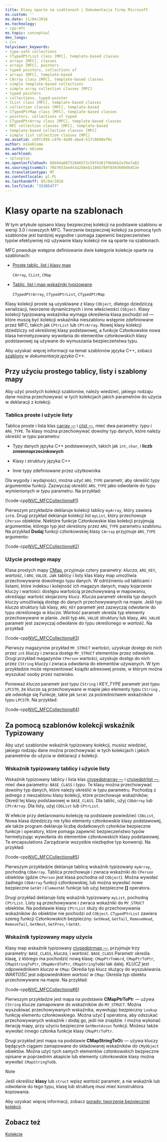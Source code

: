 ```yaml
---
title: Klasy oparte na szablonach | Dokumentacja firmy Microsoft
ms.custom: ''
ms.date: 11/04/2016
ms.technology:
- cpp-mfc
ms.topic: conceptual
dev_langs:
- C++
helpviewer_keywords:
- type-safe collections
- CTypedPtrList class [MFC], template-based classes
- arrays [MFC], classes
- arrays [MFC], pointers
- typed pointers, collections of
- arrays [MFC], template-based
- CArray class [MFC], template-based classes
- simple template-based collections
- simple array collection classes [MFC]
- typed pointers
- collections, typed-pointer
- CList class [MFC], template-based classes
- collection classes [MFC], template-based
- CTypedPtrMap class [MFC], template-based classes
- pointers, collections of typed
- CTypedPtrArray class [MFC], template-based classes
- MFC collection classes [MFC], template-based
- template-based collection classes [MFC]
- simple list collection classes [MFC]
ms.assetid: c69fc95b-c8f6-4a99-abed-517c9898ef0c
author: mikeblome
ms.author: mblome
ms.workload:
- cplusplus
ms.openlocfilehash: 68d44a66f328465f2c59fb361f9bb6b2a76efa82
ms.sourcegitcommit: 76b7653ae443a2b8eb1186b789f8503609d6453e
ms.translationtype: MT
ms.contentlocale: pl-PL
ms.lasthandoff: 05/04/2018
ms.locfileid: "33385477"
---
```

# <a name="template-based-classes"></a>Klasy oparte na szablonach
W tym artykule opisano klasy bezpiecznej kolekcji na podstawie szablonu w wersji 3.0 i nowszych MFC. Tworzenie bezpiecznej kolekcji za pomocą tych szablonów jest bardziej wygodne i pomaga zapewnić bezpieczeństwo typów efektywniej niż używanie klasy kolekcji nie są oparte na szablonach.  
  
 MFC powoduje wstępne definiowanie dwie kategorie kolekcje oparte na szablonach:  
  
-   [Proste tablic, list i klasy map](#_core_using_simple_array.2c_.list.2c_.and_map_templates)  
  
     `CArray`, `CList`, `CMap`  
  
-   [Tablic, list i map wskaźniki typizowane](#_core_using_typed.2d.pointer_collection_templates)  
  
     `CTypedPtrArray`, `CTypedPtrList`, `CTypedPtrMap`  
  
 Klasy kolekcji proste są uzyskiwane z klasy `CObject`, dlatego dziedziczą serializacji, tworzenie dynamicznych i inne właściwości `CObject`. Klasy kolekcji typizowaną wskaźnika wymaga określenia klasa pochodzi od — które muszą być kolekcji wskaźnika nieszablonu wstępnie zdefiniowane przez MFC, takich jak `CPtrList` lub `CPtrArray`. Nowej klasy kolekcji dziedziczy od określonej klasy podstawowej, a funkcje Członkowskie nowa klasa hermetyzowany wywołania do elementów członkowskich klasy podstawowej są używane do wymuszania bezpieczeństwa typu.  
  
 Aby uzyskać więcej informacji na temat szablonów języka C++, zobacz [szablony](../cpp/templates-cpp.md) w *dokumentacja języka C++*.  
  
##  <a name="_core_using_simple_array.2c_.list.2c_.and_map_templates"></a> Przy użyciu prostego tablicy, listy i szablony mapy  
 Aby użyć prostych kolekcji szablonów, należy wiedzieć, jakiego rodzaju dane można przechowywać w tych kolekcjach jakich parametrów do użycia w deklaracji z kolekcji.  
  
###  <a name="_core_simple_array_and_list_usage"></a> Tablica proste i użycie listy  
 Tablica proste i lista klas [carray —](../mfc/reference/carray-class.md) i [clist —](../mfc/reference/clist-class.md), mieć dwa parametry: *typu* i `ARG_TYPE`. Te klasy można przechowywać dowolny typ danych, które należy określić w *typu* parametru:  
  
-   Typy danych języka C++ podstawowych, takich jak `int`, `char`, i **liczb zmiennoprzecinkowych**  
  
-   Klasy i struktury języka C++  
  
-   Inne typy zdefiniowane przez użytkownika  
  
 Dla wygody i wydajności, można użyć `ARG_TYPE` parametr, aby określić typy argumentów funkcji. Zazwyczaj określić `ARG_TYPE` jako odwołanie do typu wymienionych w *typu* parametru. Na przykład:  
  
 [!code-cpp[NVC_MFCCollections#1](../mfc/codesnippet/cpp/template-based-classes_1.cpp)]  
  
 Pierwszym przykładzie deklaruje kolekcji tablicy `myArray`, który zawiera `int`s. Drugi przykład deklaruje kolekcji list `myList`, który przechowuje `CPerson` obiektów. Niektóre funkcje Członkowskie klas kolekcji przyjmują argumentów, którego typ jest określony przez `ARG_TYPE` parametru szablonu. Na przykład **Dodaj** funkcji członkowskiej klasy `CArray` przyjmuje `ARG_TYPE` argumentu:  
  
 [!code-cpp[NVC_MFCCollections#2](../mfc/codesnippet/cpp/template-based-classes_2.cpp)]  
  
###  <a name="_core_simple_map_usage"></a> Użycie prostego mapy  
 Klasa prostych mapy [CMap](../mfc/reference/cmap-class.md), przyjmuje cztery parametry: *klucza*, `ARG_KEY`, *wartość*, i `ARG_VALUE`. Jak tablicy i listy klas klasy map umożliwia przechowywanie dowolnego typu danych. W odróżnieniu od tablicami i listami, które indeksu i kolejność ich magazyn danych, mapy kojarzenie kluczy i wartości: dostępu wartością przechowywaną w mapowaniu, określając wartość skojarzony klucz. *Klucza* parametr określa typ danych kluczy umożliwiają dostęp do danych przechowywanych na mapie. Jeśli typ *klucza* struktury lub klasy, `ARG_KEY` parametr jest zazwyczaj odwołanie do typu określonego w *klucza*. *Wartość* parametr określa typ elementy przechowywane w planie. Jeśli typ `ARG_VALUE` struktury lub klasy, `ARG_VALUE` parametr jest zazwyczaj odwołanie do typu określonego w *wartość*. Na przykład:  
  
 [!code-cpp[NVC_MFCCollections#3](../mfc/codesnippet/cpp/template-based-classes_3.cpp)]  
  
 Pierwszy magazynów przykład `MY_STRUCT` wartości, uzyskuje dostęp do nich przez `int` kluczy i zwraca dostęp `MY_STRUCT` elementów przez odwołanie. Drugi przykład magazynów `CPerson` wartości, uzyskuje dostęp do nich przez `CString` kluczy i zwraca odwołania do elementów używanych. W tym przykładzie może reprezentować książki adresowej proste, w którym można wyszukać osoby przez nazwisko.  
  
 Ponieważ *klucza* parametr jest typu `CString` i *KEY_TYPE* parametr jest typu `LPCSTR`, że klucze są przechowywane w mapie jako elementy typu `CString` , ale odwołuje się Funkcje, takie jak `SetAt` za pośrednictwem wskaźników typu `LPCSTR`. Na przykład:  
  
 [!code-cpp[NVC_MFCCollections#4](../mfc/codesnippet/cpp/template-based-classes_4.cpp)]  
  
##  <a name="_core_using_typed.2d.pointer_collection_templates"></a> Za pomocą szablonów kolekcji wskaźnik Typizowany  
 Aby użyć szablonów wskaźnik typizowany kolekcji, musisz wiedzieć, jakiego rodzaju dane można przechowywać w tych kolekcjach i jakich parametrów do użycia w deklaracji z kolekcji.  
  
###  <a name="_core_typed.2d.pointer_array_and_list_usage"></a> Wskaźnik typizowany tablicy i użycie listy  
 Wskaźnik typizowany tablicy i lista klas [ctypedptrarray —](../mfc/reference/ctypedptrarray-class.md) i [ctypedptrlist —](../mfc/reference/ctypedptrlist-class.md), mieć dwa parametry: `BASE_CLASS` i *typu*. Te klasy można przechowywać dowolny typ danych, które należy określić w *typu* parametru. Pochodzą z jednego z nieszablonu klasy kolekcji, które przechowuje wskaźników; Określ tej klasy podstawowej w `BASE_CLASS`. Dla tablic, użyj `CObArray` lub `CPtrArray`. Dla listy, użyj `CObList` lub `CPtrList`.  
  
 W efekcie przy deklarowaniu kolekcję na podstawie powiedzieć `CObList`, Nowa klasa dziedziczy nie tylko elementy członkowskie klasy podstawowej, ale także program deklaruje liczbę dodatkowych członków bezpieczne funkcje i operatory, które pomaga zapewnić bezpieczeństwo typów hermetyzując wywołania do elementów członkowskich klasy podstawowej. Te encapsulations Zarządzanie wszystkie niezbędne typ konwersji. Na przykład:  
  
 [!code-cpp[NVC_MFCCollections#5](../mfc/codesnippet/cpp/template-based-classes_5.cpp)]  
  
 Pierwszym przykładzie deklaruje tablicę wskaźnik typizowany `myArray`, pochodną `CObArray`. Tablica przechowuje i zwraca wskaźniki do `CPerson` obiektów (gdzie `CPerson` jest klasa pochodna od `CObject`). Można wywołać żadnego `CObArray` funkcji członkowskiej, lub można wywołać nowe bezpieczne `GetAt` i `ElementAt` funkcje lub użyj bezpieczne **[]** operatora.  
  
 Drugi przykład deklaruje listę wskaźnik typizowany `myList`, pochodną `CPtrList`. Listy są przechowywane i zwraca wskaźniki do `MY_STRUCT` obiektów. Na podstawie klasy `CPtrList` służy do przechowywania wskaźników do obiektów nie pochodzi od `CObject`. `CTypedPtrList` zawiera szereg funkcji Członkowskich bezpieczny: `GetHead`, `GetTail`, `RemoveHead`, `RemoveTail`, `GetNext`, `GetPrev`, i `GetAt`.  
  
###  <a name="_core_typed.2d.pointer_map_usage"></a> Wskaźnik typizowany mapy użycia  
 Klasy map wskaźnik typizowany [ctypedptrmap —](../mfc/reference/ctypedptrmap-class.md), przyjmuje trzy parametry: `BASE_CLASS`, *klucza*, i *wartość*. `BASE_CLASS` Parametr określa klasę, z którego ma pochodzić nową klasę: `CMapPtrToWord`, `CMapPtrToPtr`, `CMapStringToPtr`, `CMapWordToPtr`, `CMapStringToOb`i tak dalej. *KLUCZ* jest odpowiednikiem *klucza* w `CMap`: Określa typ klucz służący do wyszukiwania. *WARTOŚĆ* jest odpowiednikiem *wartość* w `CMap`: Określa typ obiektu przechowywane na mapie. Na przykład:  
  
 [!code-cpp[NVC_MFCCollections#6](../mfc/codesnippet/cpp/template-based-classes_6.cpp)]  
  
 Pierwszym przykładzie jest mapa na podstawie **CMapPtrToPt**r — używa `CString` klucze zamapowane do wskaźników do `MY_STRUCT`. Można wyszukiwać przechowywanych wskaźnika, wywołując bezpieczny `Lookup` funkcję elementu członkowskiego. Można użyć **[** operatora, aby odszukać przechowywanych wskaźnik i dodaj go, jeśli nie znajdzie. I można wykonać iterację mapy, przy użyciu bezpieczne `GetNextAssoc` funkcji. Możesz także wywołać innego członka funkcje klasy `CMapPtrToPtr`.  
  
 Drugi przykład jest mapa na podstawie **CMapStringToO**b — używa kluczy będących ciągami zamapowane do składowanej wskaźników do `CMyObject` obiektów. Można użyć tych samych elementów członkowskich bezpieczne opisane w poprzednim akapicie lub elementy członkowskie klasy można wywołać `CMapStringToOb`.  
  
> [!NOTE]
>  Jeśli określisz **klasy** lub `struct` wpisz *wartość* parametr, a nie wskaźnik lub odwołanie do tego typu, klasę lub strukturę musi mieć konstruktora kopiowania.  
  
 Aby uzyskać więcej informacji, zobacz [porady: tworzenie bezpiecznej kolekcji](../mfc/how-to-make-a-type-safe-collection.md).  
  
## <a name="see-also"></a>Zobacz też  
 [Kolekcje](../mfc/collections.md)

